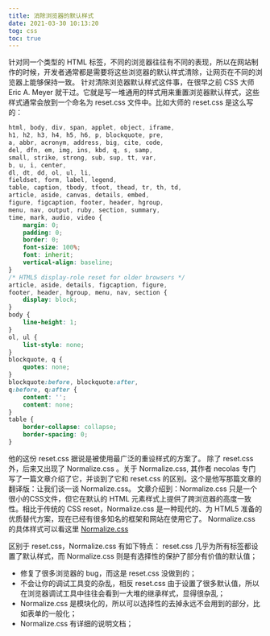 ```yaml
---
title: 消除浏览器的默认样式
date: 2021-03-30 10:13:20
tog: css
toc: true
---
```


针对同一个类型的 HTML 标签，不同的浏览器往往有不同的表现，所以在网站制作的时候，开发者通常都是需要将这些浏览器的默认样式清除，让网页在不同的浏览器上能够保持一致。
针对清除浏览器默认样式这件事，在很早之前 CSS 大师 Eric A. Meyer 就干过。它就是写一堆通用的样式用来重置浏览器默认样式，这些样式通常会放到一个命名为 reset.css 文件中。比如大师的 reset.css 是这么写的：
```css
html, body, div, span, applet, object, iframe,
h1, h2, h3, h4, h5, h6, p, blockquote, pre,
a, abbr, acronym, address, big, cite, code,
del, dfn, em, img, ins, kbd, q, s, samp,
small, strike, strong, sub, sup, tt, var,
b, u, i, center,
dl, dt, dd, ol, ul, li,
fieldset, form, label, legend,
table, caption, tbody, tfoot, thead, tr, th, td,
article, aside, canvas, details, embed, 
figure, figcaption, footer, header, hgroup, 
menu, nav, output, ruby, section, summary,
time, mark, audio, video {
    margin: 0;
    padding: 0;
    border: 0;
    font-size: 100%;
    font: inherit;
    vertical-align: baseline;
}
/* HTML5 display-role reset for older browsers */
article, aside, details, figcaption, figure, 
footer, header, hgroup, menu, nav, section {
    display: block;
}
body {
    line-height: 1;
}
ol, ul {
    list-style: none;
}
blockquote, q {
    quotes: none;
}
blockquote:before, blockquote:after,
q:before, q:after {
    content: '';
    content: none;
}
table {
    border-collapse: collapse;
    border-spacing: 0;
}
```
他的这份 reset.css 据说是被使用最广泛的重设样式的方案了。
除了 reset.css 外，后来又出现了 Normalize.css 。关于 Normalize.css, 其作者 necolas 专门写了一篇文章介绍了它，并谈到了它和 reset.css 的区别。这个是他写那篇文章的翻译版：让我们谈一谈 Normalize.css。
文章介绍到：Normalize.css 只是一个很小的CSS文件，但它在默认的 HTML 元素样式上提供了跨浏览器的高度一致性。相比于传统的 CSS reset，Normalize.css 是一种现代的、为 HTML5 准备的优质替代方案，现在已经有很多知名的框架和网站在使用它了。
Normalize.css 的具体样式可以看这里 [Normalize.css](https://necolas.github.io/normalize.css/latest/normalize.css)

区别于 reset.css，Normalize.css 有如下特点：
reset.css 几乎为所有标签都设置了默认样式，而 Normalize.css 则是有选择性的保护了部分有价值的默认值；
* 修复了很多浏览器的 bug，而这是 reset.css 没做到的；
* 不会让你的调试工具变的杂乱，相反 reset.css 由于设置了很多默认值，所以在浏览器调试工具中往往会看到一大堆的继承样式，显得很杂乱；
* Normalize.css 是模块化的，所以可以选择性的去掉永远不会用到的部分，比如表单的一般化；
* Normalize.css 有详细的说明文档；

